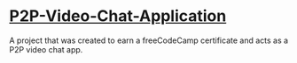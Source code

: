 # [P2P-Video-Chat-Application](https://www.freecodecamp.org/learn/coding-interview-prep/take-home-projects/p2p-video-chat-application)

A project that was created to earn a freeCodeCamp certificate and acts as a P2P video chat app.
